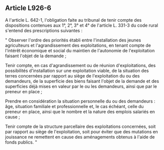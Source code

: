 Article L926-6
----
A l'article L. 642-1, l'obligation faite au tribunal de tenir compte des
dispositions contenues aux 1°, 2°, 3° et 4° de l'article L. 331-3 du code rural
s'entend des prescriptions suivantes :

" Observer l'ordre des priorités établi entre l'installation des jeunes
agriculteurs et l'agrandissement des exploitations, en tenant compte de
l'intérêt économique et social du maintien de l'autonomie de l'exploitation
faisant l'objet de la demande ;

Tenir compte, en cas d'agrandissement ou de réunion d'exploitations, des
possibilités d'installation sur une exploitation viable, de la situation des
terres concernées par rapport au siège de l'exploitation du ou des demandeurs,
de la superficie des biens faisant l'objet de la demande et des superficies déjà
mises en valeur par le ou les demandeurs, ainsi que par le preneur en place ;

Prendre en considération la situation personnelle du ou des demandeurs : âge,
situation familiale et professionnelle et, le cas échéant, celle du preneur en
place, ainsi que le nombre et la nature des emplois salariés en cause ;

Tenir compte de la structure parcellaire des exploitations concernées, soit par
rapport au siège de l'exploitation, soit pour éviter que des mutations en
jouissance ne remettent en cause des aménagements obtenus à l'aide de fonds
publics. "
